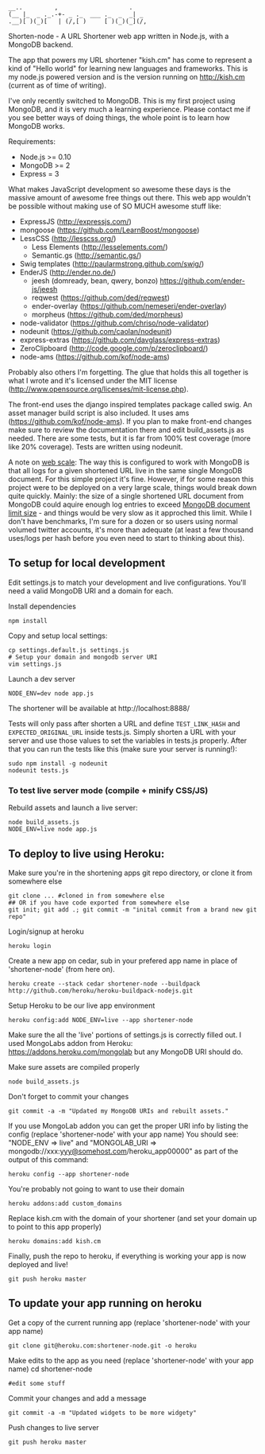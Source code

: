     __..         ,                    .    
    (__ |_  _ ._.-+- _ ._  ___ ._  _  _| _ 
    .__)[ )(_)[   | (/,[ )     [ )(_)(_](/,

Shorten-node - A URL Shortener web app written in Node.js, with a MongoDB backend.

The app that powers my URL shortener "kish.cm" has come to represent a kind of "Hello world" for learning new languages and frameworks. This is my node.js powered version and is the version running on http://kish.cm (current as of time of writing).

I've only recently switched to MongoDB. This is my first project using MongoDB, and it is very much a learning experience. Please contact me if you see better ways of doing things, the whole point is to learn how MongoDB works.

Requirements:	

* Node.js >= 0.10
* MongoDB >= 2
* Express = 3

What makes JavaScript development so awesome these days is the massive amount of awesome free things out there. This web app wouldn't be possible without making use of SO MUCH awesome stuff like:

* ExpressJS (http://expressjs.com/)
* mongoose (https://github.com/LearnBoost/mongoose)
* LessCSS (http://lesscss.org/)
    - Less Elements (http://lesselements.com/)
    - Semantic.gs (http://semantic.gs/)
* Swig templates (http://paularmstrong.github.com/swig/)
* EnderJS (http://ender.no.de/)
	- jeesh (domready, bean, qwery, bonzo) https://github.com/ender-js/jeesh
	- reqwest (https://github.com/ded/reqwest)
	- ender-overlay (https://github.com/nemeseri/ender-overlay)
	- morpheus (https://github.com/ded/morpheus)
* node-validator (https://github.com/chriso/node-validator)
* nodeunit (https://github.com/caolan/nodeunit)
* express-extras (https://github.com/davglass/express-extras)
* ZeroClipboard (http://code.google.com/p/zeroclipboard/)
* node-ams (https://github.com/kof/node-ams)

Probably also others I'm forgetting. The glue that holds this all together is what I wrote and it's licensed under the MIT license (http://www.opensource.org/licenses/mit-license.php).

The front-end uses the django inspired templates package called swig. An asset manager build script is also included. It uses ams (https://github.com/kof/node-ams). If you plan to make front-end changes make sure to review the documentation there and edit build_assets.js as needed. There are some tests, but it is far from 100% test coverage (more like 20% coverage). Tests are written using nodeunit.

A note on [web scale](http://mongodb-is-web-scale.com/): The way this is configured to work with MongoDB is that all logs for a given shortened URL live in the same single MongoDB document. For this simple project it's fine. However, if for some reason this project were to be deployed on a very large scale, things would break down quite quickly. Mainly: the size of a single shortened URL document from MongoDB could aquire enough log entries to exceed [MongoDB document limit size](http://www.mongodb.org/display/DOCS/Documents#Documents-MaximumDocumentSize) - and things would be very slow as it approched this limit. While I don't have benchmarks, I'm sure for a dozen or so users using normal volumed twitter accounts, it's more than adequate (at least a few thousand uses/logs per hash before you even need to start to thinking about this).

## To setup for local development

Edit settings.js to match your development and live configurations. You'll need a valid MongoDB URI and a domain for each.

Install dependencies

    npm install

Copy and setup local settings:

    cp settings.default.js settings.js
    # Setup your domain and mongodb server URI
    vim settings.js

Launch a dev server

    NODE_ENV=dev node app.js

The shortener will be available at http://localhost:8888/

Tests will only pass after shorten a URL and define `TEST_LINK_HASH` and `EXPECTED_ORIGINAL_URL` inside tests.js. Simply shorten a URL with your server and use those values to set the variables in tests.js properly.
After that you can run the tests like this (make sure your server is running!):

    sudo npm install -g nodeunit
    nodeunit tests.js


### To test live server mode (compile + minify CSS/JS)


Rebuild assets and launch a live server:

    node build_assets.js
    NODE_ENV=live node app.js 


## To deploy to live using Heroku:


Make sure you're in the shortening apps git repo directory, or clone it from somewhere else

    git clone ... #cloned in from somewhere else
    ## OR if you have code exported from somewhere else
    git init; git add .; git commit -m "inital commit from a brand new git repo"

Login/signup at heroku

    heroku login

Create a new app on cedar, sub in your prefered app name in place of 'shortener-node' (from here on).

    heroku create --stack cedar shortener-node --buildpack http://github.com/heroku/heroku-buildpack-nodejs.git

Setup Heroku to be our live app environment

    heroku config:add NODE_ENV=live --app shortener-node

Make sure the all the 'live' portions of settings.js is correctly filled out.
I used MongoLabs addon from Heroku: https://addons.heroku.com/mongolab but any MongoDB URI should do.

Make sure assets are compiled properly

    node build_assets.js

Don't forget to commit your changes

    git commit -a -m "Updated my MongoDB URIs and rebuilt assets."

If you use MongoLab addon you can get the proper URI info by listing the config (replace 'shortener-node' with your app name)
You should see: "NODE_ENV => live" and "MONGOLAB_URI => mongodb://xxx:yyy@somehost.com/heroku_app00000" as part of the output of this command:

    heroku config --app shortener-node

 You're probably not going to want to use their domain

    heroku addons:add custom_domains

Replace kish.cm with the domain of your shortener (and set your domain up to point to this app properly)

    heroku domains:add kish.cm

Finally, push the repo to heroku, if everything is working your app is now deployed and live!

    git push heroku master


## To update your app running on heroku

Get a copy of the current running app (replace 'shortener-node' with your app name)

    git clone git@heroku.com:shortener-node.git -o heroku

Make edits to the app as you need (replace 'shortener-node' with your app name)
cd shortener-node

    #edit some stuff

Commit your changes and add a message

    git commit -a -m "Updated widgets to be more widgety"

Push changes to live server

    git push heroku master
